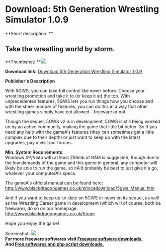 # Download: 5th Generation Wrestling Simulator 1.0.9

**Short description: **

## Take the wrestling world by storm.

  
**Thumbshot: **![](http://www.freewarefiles.com/screenshot/5gws_md.jpg)   
  
**Download link:** [Download 5th Generation Wrestling Simulator 1.0.9](http://freesoftwares.boysofts.com/Th-Generation-Wrestling-Simulator_program_42744.html)  
  

**Publisher's Description**  
  

With 5GWS, you can take full control like never before. Choose your wrestling
promotion and take it to (or keep it at) the top. With unprecedented features,
5GWS lets you run things how you choose and with the sheer number of features,
you can do this in a way that other wrestling games simply have not allowed -
freeware or not.

Though the sequel, 5GWS v2 is in development, 5GWS is still being worked on by
an active community, making the game that little bit better. So if you need
any help with the gameA's features (they can sometimes get a little complex
due to their depth) or just want to keep up with the latest upgrades, pay a
visit our forums.

**Min. System Requirements:**  
Windows XP/Vista with at least 256mb of RAM is suggested, though due to the
low demands of the game and this genre in general, any computer will likely be
able to run the game, so itA'd probably be best to just give it a go, whatever
your computerA's specs.

The gameA's official manual can be found here:  
http://www.blackdragongames.co.uk/phocadownload/5gws_Manual.htm

And if you want to keep up-to-date on 5GWS or news on its sequel, as well as
the Wrestling Career game in development (which will of course, both be
freeware), do so on our homepage:  
http://www.blackdragongames.co.uk/forum

Hope you enjoy the game!

  
  
Screenshot: ![](http://www.freewarefiles.com/screenshot/5gws.jpg)  
**For more freeware softwares visit [Freeware software downloads.](http://freesoftwares.boysofts.com/)**   
**And [Free softwares and php script downloads.](http://www.boysofts.com/)**

